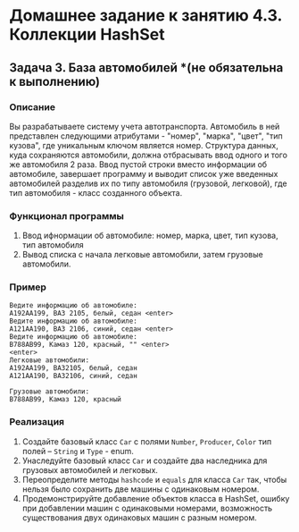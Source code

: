 # Домашнее задание к занятию 4.3. Коллекции HashSet
## Задача 3. База автомобилей *(не обязательна к выполнению)

### Описание
Вы разрабатываете систему учета автотранспорта. Автомобиль в ней представлен следующими атрибутами - "номер", "марка", "цвет", "тип кузова", где уникальным ключом является номер.
Структура данных, куда сохраняются автомобили, должна отбрасывать ввод одного и того же автомобиля 2 раза. Ввод пустой строки вместо информации об автомобиле, завершает программу и выводит список уже введенных автомобилей
разделив их по типу автомобиля (грузовой, легковой), где тип автомобиля - класс созданного объекта.

### Функционал программы
1. Ввод ифнормации об автомобиле: номер, марка, цвет, тип кузова, тип автомобиля
2. Вывод списка с начала легковые автомобили, затем грузовые автомобили.

### Пример
```
Ведите информацию об автомобиле:
А192АА199, ВАЗ 2105, белый, седан <enter>
Ведите информацию об автомобиле:
А121АА190, ВАЗ 2106, синий, седан <enter>
Ведите информацию об автомобиле:
B788AB99, Камаз 120, красный, "" <enter>
<enter>
Легковые автомобили:
А192АА199, ВАЗ2105, белый, седан
А121АА190, ВАЗ2106, синий, седан

Грузовые автомобили:
B788AB99, Камаз 120, красный
```

### Реализация
1. Создайте базовый класс `Car` с полями `Number`, `Producer`, `Color` тип полей – `String` и `Type` - enum.
2. Унаследуйте базовый класс `Car` и создайте два наследника для грузовых автомобилей и легковых.
2. Переопределите методы `hashcode` и `equals` для класса `Car` так, чтобы нельзя было сохранить две машины с одинаковым номером.
3. Продемонстрируйте добавление объектов класса в HashSet, ошибку при добавлении машин с одинаковыми номерами, возможность существования двух одинаковых машин с разным номером.
